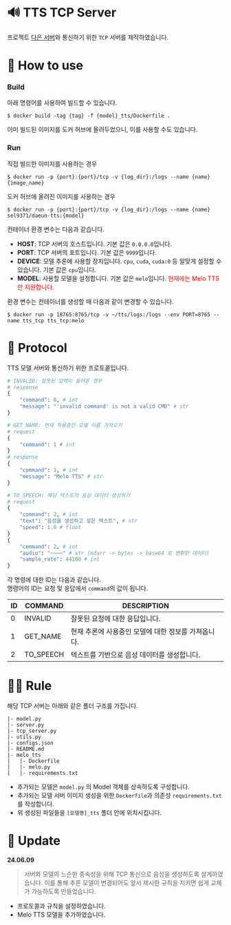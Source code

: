 # 🔊 TTS TCP Server

프로젝트 [다은 서버](https://github.com/yeti-s/daeun-server)와 통신하기 위한 `TCP` 서버를 제작하였습니다.

# 🤔 How to use

### Build
아래 명령어를 사용하여 빌드할 수 있습니다.
```
$ docker build -tag {tag} -f {model}_tts/Dockerfile .
```
이미 빌드된 이미지를 도커 허브에 올려두었으니, 이를 사용할 수도 있습니다.

### Run
직접 빌드한 이미지를 사용하는 경우
```
$ docker run -p {port}:{port}/tcp -v {log_dir}:/logs --name {name} {image_name}
```
도커 허브에 올려진 이미지를 사용하는 경우
```
$ docker run -p {port}:{port}/tcp -v {log_dir}:/logs --name {name} sel9371/daeun-tts:{model}
```

컨테이너 환경 변수는 다음과 같습니다.
- **HOST**: TCP 서버의 호스트입니다. 기본 값은 `0.0.0.0`입니다.
- **PORT**: TCP 서버의 포트입니다. 기본 값은 `9999`입니다.
- **DEVICE**: 모델 추론에 사용할 장치입니다. `cpu`, `cuda`, `cuda:0` 등 알맞게 설정할 수 있습니다. 기본 값은 `cpu`입니다.
- **MODEL**: 사용할 모델을 설정합니다. 기본 값은 `melo`입니다. <span style="color:red">현재에는 Melo TTS만 지원합니다.</span>

환경 변수는 컨테이너를 생성할 때 다음과 같이 변경할 수 있습니다.
```
$ docker run -p 18765:8765/tcp -v ~/tts/logs:/logs --env PORT=8765 --name tts_tcp tts_tcp:melo
```

# 📝 Protocol

TTS 모델 서버와 통신하기 위한 프로토콜입니다.

```python
# INVALID: 잘못된 입력이 들어온 경우
# response
{
    "command": 0, # int
    "message": "'invalid command' is not a valid CMD" # str
}

# GET_NAME: 현재 적용중인 모델 이름 가져오기
# request
{
    "command": 1 # int
}
# response
{
    "command": 1, # int
    "message": "Melo TTS" # str
}

# TO_SPEECH: 해당 텍스트의 음성 데이터 생성하기
# request
{
    "command": 2, # int
    "text": "음성을 생성하고 싶은 텍스트", # str
    "speed": 1.0 # float
}
{
    "command": 2, # int
    "audio": "~~~~" # str (ndarr -> bytes -> base64 로 변환한 데이터)
    "sample_rate": 44100 # int
}
```

각 명령에 대한 ID는 다음과 같습니다.  
명령어의 ID는 요청 및 응답에서 `command`의 값이 됩니다.

| ID |     COMMAND     | DESCRIPTION |
|----|-----------------|-------------|
| 0  | INVALID         | 잘못된 요청에 대한 응답입니다.
| 1  | GET_NAME        | 현재 추론에 사용중인 모델에 대한 정보를 가져옵니다.
| 2  | TO_SPEECH       | 텍스트를 기반으로 음성 데이터를 생성합니다.

# 🤙🏻 Rule

해당 TCP 서버는 아래와 같은 폴더 구조를 가집니다.

```
|- model.py
|- server.py
|- tcp_server.py
|- utils.py
|- configs.json
|- README.md
|- melo_tts
|   |- Dockerfile
|   |- melo.py
|   |- requirements.txt
```
- 추가되는 모델은 `model.py` 의 Model 객체를 상속하도록 구성합니다.
- 추가되는 모델 서버 이미지 생성을 위한 `Dockerfile`과 의존성 `requirements.txt` 를 작성합니다.
- 위 생성된 파일들을 `[모델명]_tts` 폴더 안에 위치시킵니다.

# 🔄 Update

**24.06.09**

> 서버와 모델의 느슨한 종속성을 위해 TCP 통신으로 음성을 생성하도록 설계하였습니다.
이를 통해 추론 모델이 변경되어도 앞서 제시한 규칙을 지키면 쉽게 교체가 가능하도록 만들었습니다.

* 프로토콜과 규칙을 설정하였습니다.
* Melo TTS 모델을 추가하였습니다.
